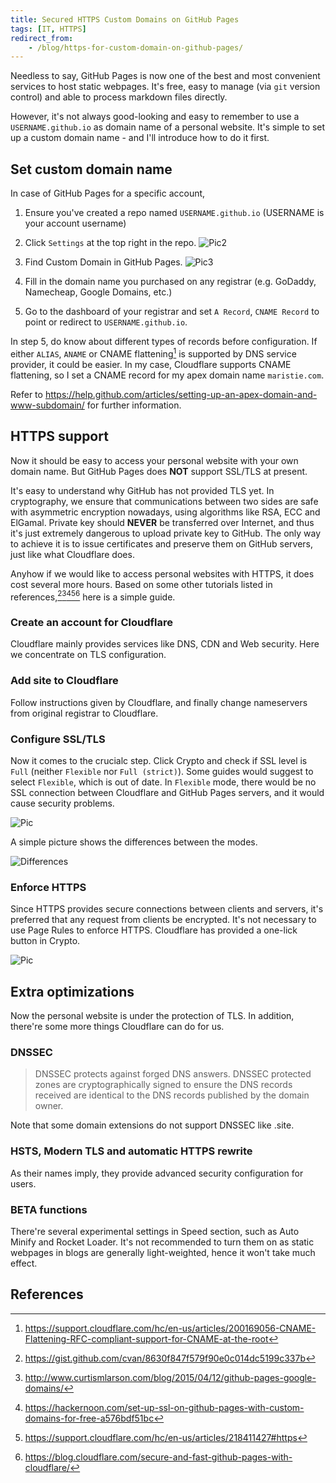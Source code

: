 ```yaml
---
title: Secured HTTPS Custom Domains on GitHub Pages
tags: [IT, HTTPS]
redirect_from:
    - /blog/https-for-custom-domain-on-github-pages/
---
```


Needless to say, GitHub Pages is now one of the best and most convenient services to host static webpages. It's free, easy to manage (via `git` version control) and able to process markdown files directly.

However, it's not always good-looking and easy to remember to use a `USERNAME.github.io` as domain name of a personal website. It's simple to set up a custom domain name - and I'll introduce how to do it first.

## Set custom domain name

In case of GitHub Pages for a specific account,

1. Ensure you've created a repo named `USERNAME.github.io` (USERNAME is your account username)

2. Click `Settings` at the top right in the repo.
![Pic2](https://i.loli.net/2017/12/18/5a37752ff0093.png)

3. Find Custom Domain in GitHub Pages.
![Pic3](https://i.loli.net/2017/12/18/5a3780cd16ad9.png)

4. Fill in the domain name you purchased on any registrar (e.g. GoDaddy, Namecheap, Google Domains, etc.)

5. Go to the dashboard of your registrar and set `A Record`, `CNAME Record` to point or redirect to `USERNAME.github.io`.

In step 5, do know about different types of records before configuration. If either `ALIAS`, `ANAME` or CNAME flattening[^1] is supported by DNS service provider, it could be easier. In my case, Cloudflare supports CNAME flattening, so I set a CNAME record for my apex domain name `maristie.com`.

Refer to https://help.github.com/articles/setting-up-an-apex-domain-and-www-subdomain/ for further information.

## HTTPS support

Now it should be easy to access your personal website with your own domain name. But GitHub Pages does **NOT** support SSL/TLS at present.

It's easy to understand why GitHub has not provided TLS yet. In cryptography, we ensure that communications between two sides are safe with asymmetric encryption nowadays, using algorithms like RSA, ECC and ElGamal. Private key should **NEVER** be transferred over Internet, and thus it's just extremely dangerous to upload private key to GitHub. The only way to achieve it is to issue certificates and preserve them on GitHub servers, just like what Cloudflare does.

Anyhow if we would like to access personal websites with HTTPS, it does cost several more hours. Based on some other tutorials listed in references,[^2][^3][^4][^5][^6] here is a simple guide.

### Create an account for Cloudflare

Cloudflare mainly provides services like DNS, CDN and Web security. Here we concentrate on TLS configuration.

### Add site to Cloudflare

Follow instructions given by Cloudflare, and finally change nameservers from original registrar to Cloudflare.

### Configure SSL/TLS

Now it comes to the crucialc step. Click Crypto and check if SSL level is `Full` (neither `Flexible` nor `Full (strict)`). Some guides would suggest to select `Flexible`, which is out of date. In `Flexible` mode, there would be no SSL connection between Cloudflare and GitHub Pages servers, and it would cause security problems.

![Pic](https://i.loli.net/2017/12/18/5a379c66c0b92.png)

A simple picture shows the differences between the modes.

![Differences](https://blog.cloudflare.com/content/images/2016/06/cloudflare_ssl_modes.png)

### Enforce HTTPS

Since HTTPS provides secure connections between clients and servers, it's preferred that any request from clients be encrypted. It's not necessary to use Page Rules to enforce HTTPS. Cloudflare has provided a one-lick button in Crypto.

![Pic](https://i.loli.net/2017/12/18/5a379f5c4cf26.png)

## Extra optimizations

Now the personal website is under the protection of TLS. In addition, there're some more things Cloudflare can do for us.

### DNSSEC

> DNSSEC protects against forged DNS answers. DNSSEC protected zones are cryptographically signed to ensure the DNS records received are identical to the DNS records published by the domain owner.

Note that some domain extensions do not support DNSSEC like .site.

### HSTS, Modern TLS and automatic HTTPS rewrite

As their names imply, they provide advanced security configuration for users.

### BETA functions

There're several experimental settings in Speed section, such as Auto Minify and Rocket Loader. It's not recommended to turn them on as static webpages in blogs are generally light-weighted, hence it won't take much effect.

## References

[^1]: https://support.cloudflare.com/hc/en-us/articles/200169056-CNAME-Flattening-RFC-compliant-support-for-CNAME-at-the-root

[^2]: https://gist.github.com/cvan/8630f847f579f90e0c014dc5199c337b

[^3]: http://www.curtismlarson.com/blog/2015/04/12/github-pages-google-domains/

[^4]: https://hackernoon.com/set-up-ssl-on-github-pages-with-custom-domains-for-free-a576bdf51bc

[^5]: https://support.cloudflare.com/hc/en-us/articles/218411427#https

[^6]: https://blog.cloudflare.com/secure-and-fast-github-pages-with-cloudflare/
